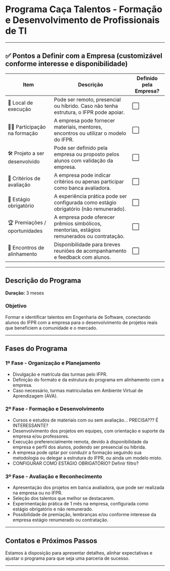 
# Programa Caça Talentos - Formação e Desenvolvimento de Profissionais de TI

---

## ✅ Pontos a Definir com a Empresa (customizável conforme interesse e disponibilidade)

| Item                 | Descrição                                                                                 | Definido pela Empresa? |
|----------------------|-------------------------------------------------------------------------------------------|-----------------------|
| 📍 Local de execução   | Pode ser remoto, presencial ou híbrido. Caso não tenha estrutura, o IFPR pode apoiar.      | ⬜                     |
| 🧑‍🏫 Participação na formação | A empresa pode fornecer materiais, mentores, encontros ou utilizar o modelo do IFPR.         | ⬜                     |
| 🛠 Projeto a ser desenvolvido | Pode ser definido pela empresa ou proposto pelos alunos com validação da empresa.           | ⬜                     |
| 🎯 Critérios de avaliação | A empresa pode indicar critérios ou apenas participar como banca avaliadora.                   | ⬜                     |
| 🧪 Estágio obrigatório | A experiência prática pode ser configurada como estágio obrigatório (não remunerado).       | ⬜                     |
| 🏆 Premiações / oportunidades | A empresa pode oferecer prêmios simbólicos, mentorias, estágios remunerados ou contratação. | ⬜                     |
| 💬 Encontros de alinhamento | Disponibilidade para breves reuniões de acompanhamento e feedback com alunos.                 | ⬜                     |

---

## Descrição do Programa

**Duração:** 3 meses

### Objetivo
Formar e identificar talentos em Engenharia de Software, conectando alunos do IFPR com a empresa para o desenvolvimento de projetos reais que beneficiem a comunidade e o mercado.

---

## Fases do Programa

### 1º Fase - Organização e Planejamento
- Divulgação e matrícula das turmas pelo IFPR.
- Definição do formato e da estrutura do programa em alinhamento com a empresa.
- Caso necessário, turmas matriculadas em Ambiente Virtual de Aprendizagem (AVA).

### 2º Fase - Formação e Desenvolvimento
- Cursos e estudos de materiais com ou sem avaliação... PRECISA??? É INTERESSANTE?
- Desenvolvimento dos projetos em equipes, com orientação e suporte da empresa e/ou professores.
- Execução preferencialmente remota, devido à disponibilidade da empresa e perfil dos alunos, podendo ser presencial ou híbrida.
- A empresa pode optar por conduzir a formação seguindo sua metodologia ou delegar a estrutura do IFPR, ou ainda um modelo misto.
- CONFIGURAR COMO ESTÁGIO OBRIGATÓRIO? Definir filtro?

### 3º Fase - Avaliação e Reconhecimento
- Apresentação dos projetos em banca avaliadora, que pode ser realizada na empresa ou no IFPR.
- Seleção dos talentos que melhor se destacarem.
- Experimentação prática de 1 mês na empresa, configurada como estágio obrigatório e não remunerado.
- Possibilidade de premiação, lembranças e/ou conforme interesse da empresa estágio renumerado ou contratação.

---
## Contatos e Próximos Passos
Estamos à disposição para apresentar detalhes, alinhar expectativas e ajustar o programa para que seja uma parceria de sucesso.

---

